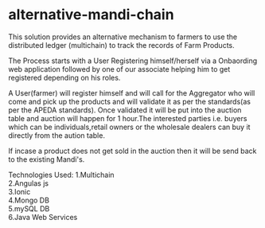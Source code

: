 # alternative-mandi-chain

This solution provides an alternative mechanism to farmers to use the distributed ledger (multichain) to track the records of Farm Products.

The Process starts with a User Registering himself/herself via a Onbaording web application followed by one of our associate helping him to get registered depending on his roles.

A User(farmer) will register himself and will call for the Aggregator who will come and pick up the products and will validate it as per the standards(as per the APEDA standards). Once validated it will be put into the auction table and auction will happen for 1 hour.The interested parties i.e. buyers which can be individuals,retail owners or the wholesale dealers can buy it directly from the aution table.

If incase a product does not get sold in the auction then it will be send back to the existing Mandi's.

Technologies Used:
1.Multichain</br>
2.Angulas js</br>
3.Ionic</br>
4.Mongo DB</br>
5.mySQL DB</br>
6.Java Web Services</br>
